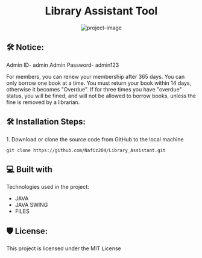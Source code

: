 <h1 align="center" id="title">Library Assistant Tool</h1>

<p align="center"><img src="https://socialify.git.ci/Nafiz204/Library_Assistant_Tool/image?issues=1&amp;language=1&amp;name=1&amp;owner=1&amp;pulls=1&amp;stargazers=1&amp;theme=Light" alt="project-image"></p>

<h2>🛠️ Notice:</h2>

Admin ID- admin
Admin Password- admin123

For members, you can renew your membership after 365 days.
You can only borrow one book at a time.
You must return your book within 14 days, otherwise it becomes "Overdue".
If for three times you have "overdue" status, you will be fined, and will not be allowed to borrow books, unless the fine is removed by a librarian.


<h2>🛠️ Installation Steps:</h2>

<p>1. Download or clone the source code from GitHub to the local machine</p>

```
git clone https://github.com/Nafiz204/Library_Assistant.git
```

  
  
<h2>💻 Built with</h2>

Technologies used in the project:

*   JAVA
*   JAVA SWING
*   FILES

<h2>🛡️ License:</h2>

This project is licensed under the MIT License
